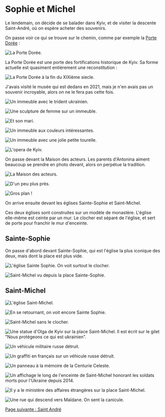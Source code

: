 # Sophie et Michel

Le lendemain, on décide de se balader dans Kyiv, et de visiter la descente
Saint-André, où on espère acheter des souvenirs.

On passe voir ce qui se trouve sur le chemin, comme par exemple la [Porte
Dorée](https://fr.wikipedia.org/wiki/Porte_dor%C3%A9e_(Kiev)) :

![La Porte Dorée.](images/kyiv/p4/sophie_et_michel/porte_doree.jpg)

La Porte Dorée est une porte des fortifications historique de Kyiv. Sa forme
actuelle est quasiment entièrement une reconstitution :

![La Porte Dorée à la fin du XIXième siecle. ](images/kyiv/p4/sophie_et_michel/porte_doree_vieux.png)

J'avais visité le musée qui est dedans en 2021, mais je n'en avais pas un
souvenir incroyable, alors on ne le fera pas cette fois.

![Un immeuble avec le trident ukrainien.](images/kyiv/p4/sophie_et_michel/immeuble_trizoube.jpg)

![Une sculpture de femme sur un immeuble.](images/kyiv/p4/sophie_et_michel/statue_immeuble_sirene.jpg)

![Et son mari.](images/kyiv/p4/sophie_et_michel/statue_immeuble_barbe.jpg)

![Un immeuble aux couleurs intéressantes.](images/kyiv/p4/sophie_et_michel/immeuble_jaune_et_rouge.jpg)

![Un immeuble avec une jolie petite tourelle.](images/kyiv/p4/sophie_et_michel/immeuble_tourelle.jpg)

![L'opera de Kyiv.](images/kyiv/p4/sophie_et_michel/opera.jpg)


On passe devant la Maison des acteurs. Les parents d'Antonina aiment beaucoup se
prendre en photo devant, alors on perpétue la tradition.

![La Maison des acteurs.](images/kyiv/p4/sophie_et_michel/maison_des_acteurs.jpg)

![D'un peu plus près.](images/kyiv/p4/sophie_et_michel/maison_des_acteurs_2.jpg)

![Gros plan !](images/kyiv/p4/sophie_et_michel/maison_des_acteur_zoom.jpg)

On arrive ensuite devant les églises Sainte-Sophie et Saint-Michel.

Ces deux églises sont construites sur un modèle de monastère. L'église elle-même
est ceinte par un mur. Le clocher est séparé de l'église, et sert
de porte pour franchir le mur d'enceinte.

## Sainte-Sophie

On passe d'abord devant Sainte-Sophie, qui est l'église la plus iconique des
deux, mais dont la place est plus vide.

![L'église Sainte Sophie. On voit surtout le clocher.](images/kyiv/p4/sophie_et_michel/sainte_sophie.jpg)

![Saint-Michel vu depuis la place Sainte-Sophie.](images/kyiv/p4/sophie_et_michel/saint_michel_de_loin.jpg)

## Saint-Michel

![L'église Saint-Michel.](images/kyiv/p4/sophie_et_michel/saint_michel.jpg)

![En se retournant, on voit encore Sainte Sophie.](images/kyiv/p4/sophie_et_michel/sainte_sophie_de_loin.jpg)

![Saint-Michel sans le clocher.](images/kyiv/p4/sophie_et_michel/saint_michel_2.jpg)

![Une statue d'[Olga de Kyiv](https://en.wikipedia.org/wiki/Olga_of_Kiev) sur la place Saint-Michel. Il est écrit sur le gilet "Nous protégeons ce qui est ukrainien".](images/kyiv/p4/sophie_et_michel/statue_gilet.jpg)

![Un véhicule militaire russe détruit.](images/kyiv/p4/sophie_et_michel/bmp.jpg)

![Un graffiti en français sur un véhicule russe détruit.](images/kyiv/p4/sophie_et_michel/graffiti_francais.jpg)

![Un panneau à la mémoire de la [Centurie Celeste](https://fr.wikipedia.org/wiki/H%C3%A9ros_de_la_Centurie_c%C3%A9leste).](images/kyiv/p4/sophie_et_michel/centurie_celeste.jpg)

![Un affichage le long de l'enceinte de Saint-Michel honorant les soldats morts pour l'Ukraine depuis 2014.](images/kyiv/p4/sophie_et_michel/mort_pour_l_ukraine.jpg)

![Il y a le ministère des affaires étrangères sur la place Saint-Michel.](images/kyiv/p4/sophie_et_michel/ministere_des_affaires_etrangeres.jpg)

![Une rue qui descend vers Maïdane. On sent la canicule.](images/kyiv/p4/sophie_et_michel/rue.jpg)

[Page suivante : Saint André](kyiv_4_saint_andre.md)
